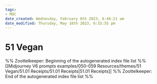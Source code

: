 ```yaml
---
tags: 
- MOC
date_created: Wednesday, February 8th 2023, 6:46:21 am
date_modified: Thursday, May 18th 2023, 6:15:55 pm
---
```

# 51 Vegan



%% Zoottelkeeper: Beginning of the autogenerated index file list  %%
 [[Midjourney V6 prompts examples/050-059 Resources/themes/51 Vegan/51.01 Receipts/51.01 Receipts|51.01 Receipts]]
%% Zoottelkeeper: End of the autogenerated index file list  %%


